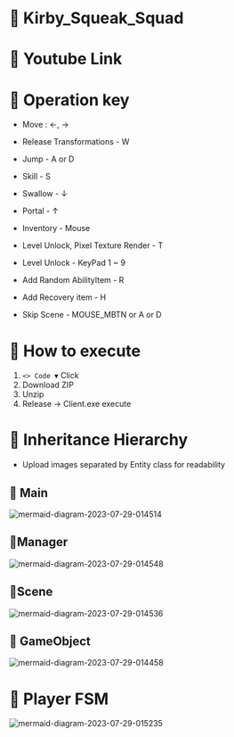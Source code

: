 # 📌 Kirby_Squeak_Squad 


# 📍 Youtube Link


# 📍 Operation key

- Move : ←, →
- Release Transformations - W
- Jump - A or D
- Skill - S
- Swallow  - ↓ 
- Portal - ↑
- Inventory - Mouse
- Level Unlock, Pixel Texture Render - T
- Level Unlock - KeyPad 1 ~ 9
- Add Random AbilityItem - R
- Add Recovery item - H

- Skip Scene - MOUSE_MBTN or A or D

# 📍 How to execute

1. `<> Code ▼` Click
2. Download ZIP
3. Unzip
4. Release → Client.exe execute

# 📍 Inheritance Hierarchy

- Upload images separated by Entity class for readability

## 🌱 Main

![mermaid-diagram-2023-07-29-014514](https://github.com/devJSY/Kirby_Squeak_Squad/assets/90514882/d2e6f201-48b4-40a0-ace8-55ad76b79155)

## 🌱Manager

![mermaid-diagram-2023-07-29-014548](https://github.com/devJSY/Kirby_Squeak_Squad/assets/90514882/6aec00ea-8572-4f04-a617-5ea87ae95562)

## 🌱Scene

![mermaid-diagram-2023-07-29-014536](https://github.com/devJSY/Kirby_Squeak_Squad/assets/90514882/087d47ec-26fc-4072-ad52-51f40bcf4c58)


## 🌱 GameObject

![mermaid-diagram-2023-07-29-014458](https://github.com/devJSY/Kirby_Squeak_Squad/assets/90514882/ea64b680-06af-4ffe-a2c0-c85a36a28cbd)

# 📍 Player FSM 

![mermaid-diagram-2023-07-29-015235](https://github.com/devJSY/Kirby_Squeak_Squad/assets/90514882/db72544c-60c2-4d68-a922-4aa3b0c0cc7b)
